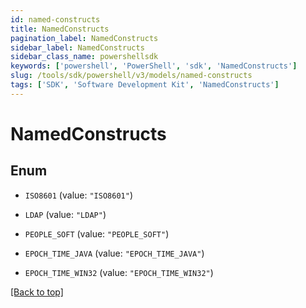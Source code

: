 ```yaml
---
id: named-constructs
title: NamedConstructs
pagination_label: NamedConstructs
sidebar_label: NamedConstructs
sidebar_class_name: powershellsdk
keywords: ['powershell', 'PowerShell', 'sdk', 'NamedConstructs'] 
slug: /tools/sdk/powershell/v3/models/named-constructs
tags: ['SDK', 'Software Development Kit', 'NamedConstructs']
---
```



# NamedConstructs

## Enum


* `ISO8601` (value: `"ISO8601"`)

* `LDAP` (value: `"LDAP"`)

* `PEOPLE_SOFT` (value: `"PEOPLE_SOFT"`)

* `EPOCH_TIME_JAVA` (value: `"EPOCH_TIME_JAVA"`)

* `EPOCH_TIME_WIN32` (value: `"EPOCH_TIME_WIN32"`)


[[Back to top]](#) 

